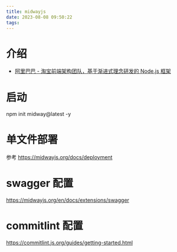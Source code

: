 ```yaml
---
title: midwayjs
date: 2023-08-08 09:50:22
tags:
---
```


# 介绍
- [阿里巴巴 - 淘宝前端架构团队，基于渐进式理念研发的 Node.js 框架](https://midwayjs.org/docs/intro)

# 启动
npm init midway@latest -y


# 单文件部署
参考 https://midwayjs.org/docs/deployment

# swagger 配置
https://midwayjs.org/en/docs/extensions/swagger

# commitlint 配置
https://commitlint.js.org/guides/getting-started.html


